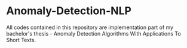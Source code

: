 # Anomaly-Detection-NLP
All codes contained in this repository are implementation part of my bachelor's thesis - Anomaly Detection Algorithms With Applications To Short Texts.
